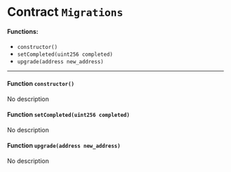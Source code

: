 # Contract `Migrations`



#### Functions:
- `constructor()`
- `setCompleted(uint256 completed)`
- `upgrade(address new_address)`


---

#### Function `constructor()`
No description
#### Function `setCompleted(uint256 completed)`
No description
#### Function `upgrade(address new_address)`
No description



